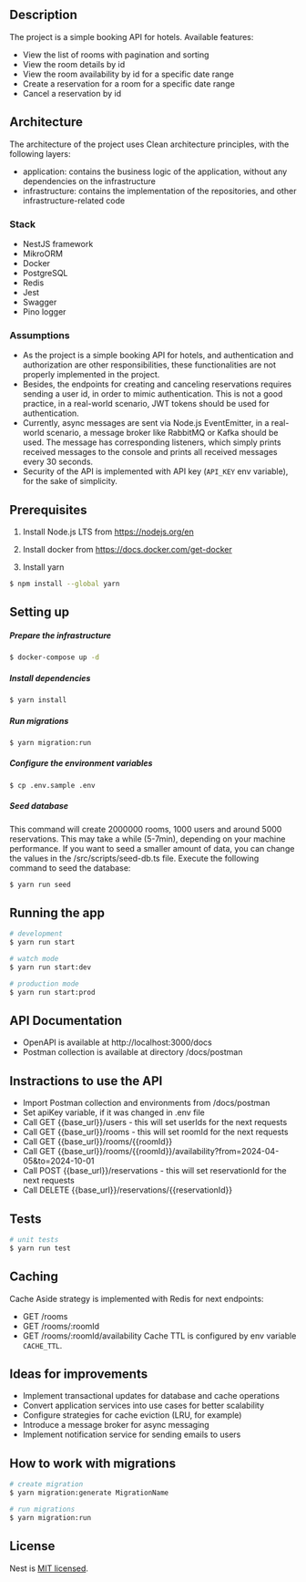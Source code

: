 ## Description
The project is a simple booking API for hotels. Available features:
- View the list of rooms with pagination and sorting
- View the room details by id
- View the room availability by id for a specific date range
- Create a reservation for a room for a specific date range
- Cancel a reservation by id

## Architecture
The architecture of the project uses Clean architecture principles, with the following layers:
- application: contains the business logic of the application, without any dependencies on the infrastructure
- infrastructure: contains the implementation of the repositories, and other infrastructure-related code

### Stack
- NestJS framework
- MikroORM
- Docker
- PostgreSQL
- Redis
- Jest
- Swagger
- Pino logger

### Assumptions
 - As the project is a simple booking API for hotels, and authentication and authorization are other responsibilities, these functionalities are not properly implemented in the project.
 - Besides, the endpoints for creating and canceling reservations requires sending a user id, in order to mimic authentication. This is not a good practice, in a real-world scenario, JWT tokens should be used for authentication.
 - Currently, async messages are sent via Node.js EventEmitter, in a real-world scenario, a message broker like RabbitMQ or Kafka should be used. The message has corresponding listeners, which simply prints received messages to the console and prints all received messages every 30 seconds.
 - Security of the API is implemented with API key (`API_KEY` env variable), for the sake of simplicity.

## Prerequisites
1. Install Node.js LTS from https://nodejs.org/en

2. Install docker from https://docs.docker.com/get-docker
  
3. Install yarn
```bash
$ npm install --global yarn
```

## Setting up
##### Prepare the infrastructure
```bash
$ docker-compose up -d
```
##### Install dependencies
```bash
$ yarn install
```
##### Run migrations
```bash
$ yarn migration:run
```
##### Configure the environment variables
```bash
$ cp .env.sample .env
```
##### Seed database
This command will create 2000000 rooms, 1000 users and around 5000 reservations. This may take a while (5-7min), depending on your machine performance.
If you want to seed a smaller amount of data, you can change the values in the /src/scripts/seed-db.ts file.
Execute the following command to seed the database:
```bash
$ yarn run seed
```

## Running the app

```bash
# development
$ yarn run start

# watch mode
$ yarn run start:dev

# production mode
$ yarn run start:prod
```

## API Documentation
- OpenAPI is available at http://localhost:3000/docs
- Postman collection is available at directory /docs/postman

## Instractions to use the API
- Import Postman collection and environments from /docs/postman
- Set apiKey variable, if it was changed in .env file
- Call GET {{base_url}}/users - this will set userIds for the next requests
- Call GET {{base_url}}/rooms - this will set roomId for the next requests
- Call GET {{base_url}}/rooms/{{roomId}}
- Call GET {{base_url}}/rooms/{{roomId}}/availability?from=2024-04-05&to=2024-10-01
- Call POST {{base_url}}/reservations - this will set reservationId for the next requests
- Call DELETE {{base_url}}/reservations/{{reservationId}}

## Tests

```bash
# unit tests
$ yarn run test
```

## Caching
Cache Aside strategy is implemented with Redis for next endpoints:
- GET /rooms
- GET /rooms/:roomId
- GET /rooms/:roomId/availability
Cache TTL is configured by env variable `CACHE_TTL`.

## Ideas for improvements
- Implement transactional updates for database and cache operations
- Convert application services into use cases for better scalability
- Configure strategies for cache eviction (LRU, for example)
- Introduce a message broker for async messaging
- Implement notification service for sending emails to users

## How to work with migrations
```bash
# create migration
$ yarn migration:generate MigrationName

# run migrations
$ yarn migration:run
```

## License

Nest is [MIT licensed](LICENSE).
